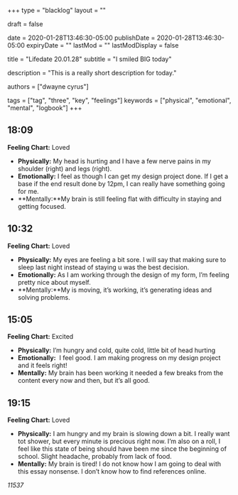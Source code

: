 +++
type = "blacklog"
layout = ""

draft = false

date = 2020-01-28T13:46:30-05:00
publishDate = 2020-01-28T13:46:30-05:00
expiryDate = ""
lastMod = ""
lastModDisplay = false

title = "Lifedate 20.01.28"
subtitle = "I smiled BIG today"

description = "This is a really short description for today."

authors = ["dwayne cyrus"]

tags = ["tag", "three", "key", "feelings"]
keywords = ["physical", "emotional", "mental", "logbook"]
+++
## 18:09
**Feeling Chart:** Loved
* **Physically:** My head is hurting and I have a few nerve pains in my shoulder (right) and legs (right).
* **Emotionally:** I feel as though I can get my design project done. If I get a base if the end result done by 12pm, I can really have something going for me.
* **Mentally:**My brain is still feeling flat with difficulty in staying and getting focused.

## 10:32
**Feeling Chart:** Loved
* **Physically:** My eyes are feeling a bit sore. I will say that making sure to sleep last night instead of staying u was the best decision.
* **Emotionally:** As I am working through the design of my form, I’m feeling pretty nice about myself.
* **Mentally:**My is moving, it’s working, it’s generating ideas and solving problems.

## 15:05
**Feeling Chart:** Excited
* **Physically:** I’m hungry and cold, quite cold, little bit of head hurting
* **Emotionally:**  I feel good. I am making progress on my design project and it feels right!
* **Mentally:** My brain has been working it needed a few breaks from the content every now and then, but it’s all good.

## 19:15
**Feeling Chart:** Loved
* **Physically:** I am hungry and my brain is slowing down a bit. I really want tot shower, but every minute is precious right now. I’m also on a roll, I feel like this state of being should have been me since the beginning of school. Slight headache, probably from lack of food.
* **Mentally:** My brain is tired! I do not know how I am going to deal with this essay nonsense. I don’t know how to find references online.

*11537*
